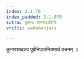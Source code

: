 ```yaml
---
index: 2.1.70
index_padded: 2.1.070
sutra: कुमारः श्रमणाऽऽदिभिः
vritti: padamanjari

---
```

  कुमारशब्दस्य पूर्वनिपातनियमार्थ वचनम् ॥